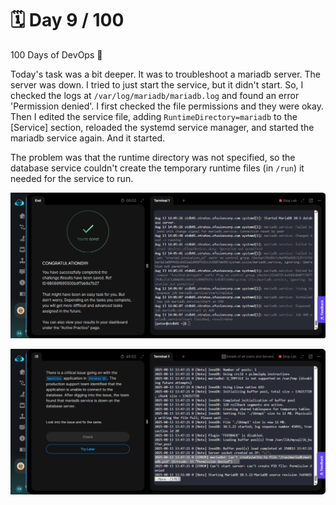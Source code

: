 # 🗓️ Day 9 / 100

100 Days of DevOps 🚀

Today's task was a bit deeper. It was to troubleshoot a mariadb server. The server was down. I tried to just start the service, but it didn't start. So, I checked the logs at `/var/log/mariadb/mariadb.log` and found an error 'Permission denied'. I first checked the file permissions and they were okay. Then I edited the service file, adding `RuntimeDirectory=mariadb` to the [Service] section, reloaded the systemd service manager, and started the mariadb service again. And it started.

The problem was that the runtime directory was not specified, so the database service couldn't create the temporary runtime files (in `/run`) it needed for the service to run.

![alt text](<images/day-9 2025-08-13 150749.png>) 

![alt text](<images/day-9 2025-08-13 145644.png>)
